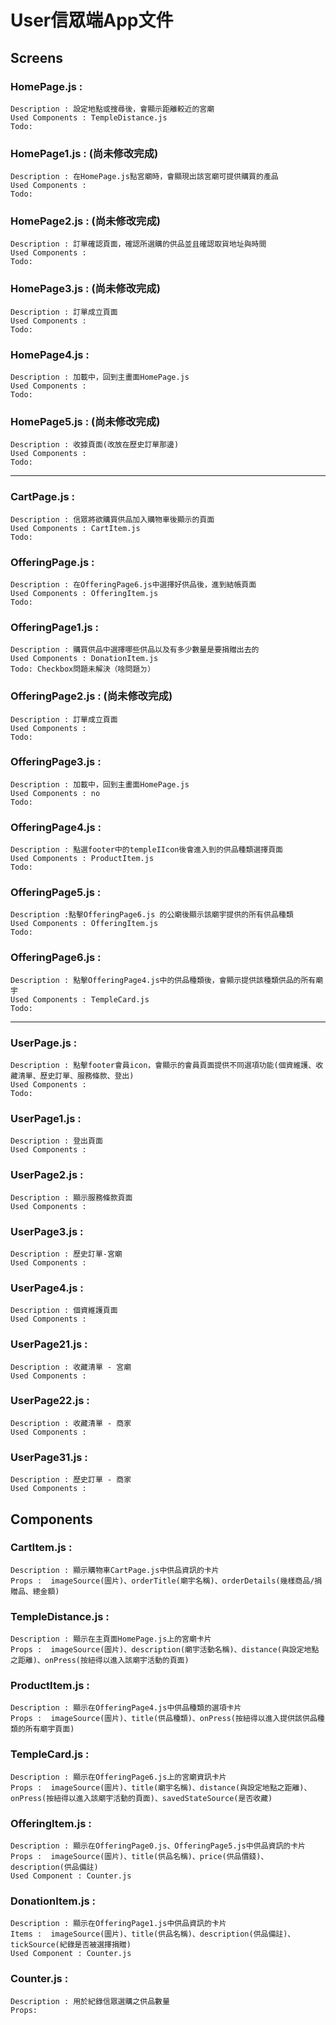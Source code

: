 # User信眾端App文件
## Screens
### HomePage.js :
```
Description : 設定地點或搜尋後，會顯示距離較近的宮廟
Used Components : TempleDistance.js
Todo: 
```
### HomePage1.js : **(尚未修改完成)**
```
Description : 在HomePage.js點宮廟時，會顯現出該宮廟可提供購買的產品
Used Components :
Todo:
```
### HomePage2.js :  **(尚未修改完成)**
```
Description : 訂單確認頁面，確認所選購的供品並且確認取貨地址與時間
Used Components :
Todo:
```
### HomePage3.js :  **(尚未修改完成)**
```
Description : 訂單成立頁面
Used Components :
Todo:
```
### HomePage4.js :
```
Description : 加載中，回到主畫面HomePage.js
Used Components :
Todo:
```
### HomePage5.js :  **(尚未修改完成)**
```
Description : 收據頁面(改放在歷史訂單那邊)
Used Components :
Todo: 
```
---
### CartPage.js : 
```
Description : 信眾將欲購買供品加入購物車後顯示的頁面
Used Components : CartItem.js
Todo: 
```
### OfferingPage.js : 
```
Description : 在OfferingPage6.js中選擇好供品後，進到結帳頁面
Used Components : OfferingItem.js
Todo: 
```
### OfferingPage1.js :
```
Description : 購買供品中選擇哪些供品以及有多少數量是要捐贈出去的
Used Components : DonationItem.js
Todo: Checkbox問題未解決（啥問題ㄉ）
```
### OfferingPage2.js : **(尚未修改完成)**
```
Description : 訂單成立頁面
Used Components :
Todo: 
```
### OfferingPage3.js : 
```
Description : 加載中，回到主畫面HomePage.js
Used Components : no
Todo: 
```

### OfferingPage4.js : 
```
Description : 點選footer中的templeIIcon後會進入到的供品種類選擇頁面
Used Components : ProductItem.js
Todo: 
```
### OfferingPage5.js : 
```
Description :點擊OfferingPage6.js 的公廟後顯示該廟宇提供的所有供品種類
Used Components : OfferingItem.js
Todo: 
```
### OfferingPage6.js : 
```
Description : 點擊OfferingPage4.js中的供品種類後，會顯示提供該種類供品的所有廟宇
Used Components : TempleCard.js
Todo: 
```
---
### UserPage.js : 
```
Description : 點擊footer會員icon，會顯示的會員頁面提供不同選項功能(個資維護、收藏清單、歷史訂單、服務條款、登出)
Used Components :
Todo: 
```
### UserPage1.js : 
```
Description : 登出頁面
Used Components :
``` 
### UserPage2.js : 
```
Description : 顯示服務條款頁面
Used Components : 
```
### UserPage3.js : 
```
Description : 歷史訂單-宮廟
Used Components : 
```
### UserPage4.js :
```
Description : 個資維護頁面
Used Components : 
```
### UserPage21.js : 
```
Description : 收藏清單 - 宮廟
Used Components : 
```
### UserPage22.js : 
```
Description : 收藏清單 - 商家
Used Components : 
```
### UserPage31.js : 
```
Description : 歷史訂單 - 商家
Used Components : 
```
## Components 
### CartItem.js :
```
Description : 顯示購物車CartPage.js中供品資訊的卡片
Props :  imageSource(圖片)、orderTitle(廟宇名稱)、orderDetails(幾樣商品/捐贈品、總金額)
```
### TempleDistance.js : 
```
Description : 顯示在主頁面HomePage.js上的宮廟卡片
Props :  imageSource(圖片)、description(廟宇活動名稱)、distance(與設定地點之距離)、onPress(按紐得以進入該廟宇活動的頁面)
```
### ProductItem.js : 
```
Description : 顯示在OfferingPage4.js中供品種類的選項卡片
Props :  imageSource(圖片)、title(供品種類)、onPress(按紐得以進入提供該供品種類的所有廟宇頁面)
```
### TempleCard.js : 
```
Description : 顯示在OfferingPage6.js上的宮廟資訊卡片
Props :  imageSource(圖片)、title(廟宇名稱)、distance(與設定地點之距離)、onPress(按紐得以進入該廟宇活動的頁面)、savedStateSource(是否收藏)
```
### OfferingItem.js : 
```
Description : 顯示在OfferingPage0.js、OfferingPage5.js中供品資訊的卡片
Props :  imageSource(圖片)、title(供品名稱)、price(供品價錢)、description(供品備註)
Used Component : Counter.js
```
### DonationItem.js : 
```
Description : 顯示在OfferingPage1.js中供品資訊的卡片
Items :  imageSource(圖片)、title(供品名稱)、description(供品備註)、tickSource(紀錄是否被選擇捐贈)
Used Component : Counter.js
```
### Counter.js : 
```
Description : 用於紀錄信眾選購之供品數量
Props:
```
